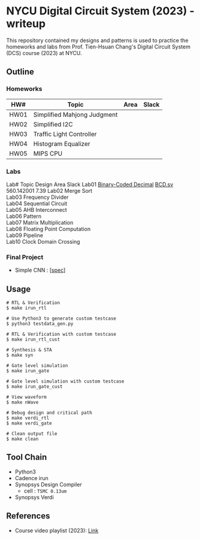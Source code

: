 # NYCU Digital Circuit System (2023) - writeup
This repository contained my designs and patterns is used to practice the homeworks and labs from Prof. Tien-Hsuan Chang's Digital Circuit System (DCS) course (2023) at NYCU.

## Outline
### Homeworks
| HW#  | Topic                       | Area | Slack |
| ---- | --------------------------- | ---- | ------ |
| HW01 | Simplified Mahjong Judgment |      |        |
| HW02 | Simplified I2C              |      |        |
| HW03 | Traffic Light Controller    |      |        |
| HW04 | Histogram Equalizer         |      |        |
| HW05 | MIPS CPU                    |      |        |

### Labs
Lab#	Topic	Design	Area	Slack
Lab01	[Binary-Coded Decimal](./Lab01/DCS_Lab01.pdf)	[BCD.sv](./Lab01/BCD.sv)	560.142001	7.39
Lab02	Merge Sort			
Lab03	Frequency Divider			
Lab04	Sequential Circuit			
Lab05	AHB Interconnect			
Lab06	Pattern			
Lab07	Matrix Multiplication			
Lab08	Floating Point Computation			
Lab09	Pipeline			
Lab10	Clock Domain Crossing			


### Final Project
* Simple CNN : [[spec](./Final/DCS_Final_Project.pdf)]

## Usage
```shell
# RTL & Verification
$ make irun_rtl

# Use Python3 to generate custom testcase 
$ python3 testdata_gen.py

# RTL & Verification with custom testcase
$ make irun_rtl_cust

# Synthesis & STA
$ make syn

# Gate level simulation
$ make irun_gate

# Gate level simulation with custom testcase
$ make irun_gate_cust

# View waveform
$ make nWave

# Debug design and critical path
$ make verdi_rtl
$ make verdi_gate

# Clean output file
$ make clean
```

## Tool Chain
* Python3
* Cadence irun
* Synopsys Design Compiler
    * cell : `TSMC 0.13um`
* Synopsys Verdi

## References
* Course video playlist (2023): [Link](https://www.youtube.com/playlist?list=PLCUEmRsKEgZ4p8HK5IXMrohliNuRttqpt)